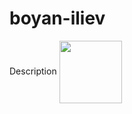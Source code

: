 # boyan-iliev
Description
<a href="URL_REDIRECT" target="blank"><img align="center" src="URL_TO_YOUR_IMAGE" height="100" /></a>
